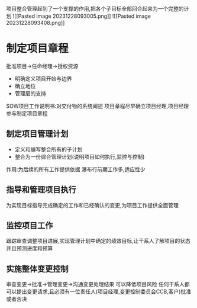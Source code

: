 项目整合管理起到了一个支撑的作用,把各个子目标全部回合起来为一个完整的计划
![[Pasted image 20231228093005.png]]
![[Pasted image 20231228093408.png]]
# 制定项目章程
批准项目->任命经理->授权资源
- 明确定义项目开始与边界
- 确立地位
- 管理层的支持

SOW项目工作说明书:对交付物的系统阐述
项目章程尽早确立项目经理,项目经理参与制定项目章程
## 制定项目管理计划
- 定义和编写整合所有的子计划
- 整合为一份综合管理计划(说明项目如何执行,监控与控制)

作用:为后续的所有工作提供依据
瀑布行前期工作多,适应性少

## 指导和管理项目执行
为实现目标指导完成确定的工作和已经确认的变更,为项目工作提供全面管理
## 监控项目工作
跟踪审查调整项目进展,实现管理计划中确定的绩效目标,让干系人了解项目的状态并且预测进度和预算

## 实施整体变更控制
审查变更->批准->管理变更->沟通变更处理结果
可以降低项目风险
任何干系人都可以提出变更请求,且必须有一位责任人(项目经理,变更控制委员会CCB,客户)批准或者否决